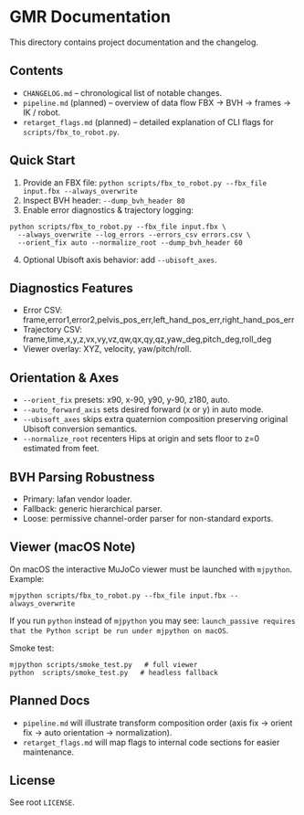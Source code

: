 # GMR Documentation

This directory contains project documentation and the changelog.

## Contents
- `CHANGELOG.md` – chronological list of notable changes.
- `pipeline.md` (planned) – overview of data flow FBX -> BVH -> frames -> IK / robot.
- `retarget_flags.md` (planned) – detailed explanation of CLI flags for `scripts/fbx_to_robot.py`.

## Quick Start
1. Provide an FBX file: `python scripts/fbx_to_robot.py --fbx_file input.fbx --always_overwrite`
2. Inspect BVH header: `--dump_bvh_header 80`
3. Enable error diagnostics & trajectory logging:
```
python scripts/fbx_to_robot.py --fbx_file input.fbx \
  --always_overwrite --log_errors --errors_csv errors.csv \
  --orient_fix auto --normalize_root --dump_bvh_header 60
```
4. Optional Ubisoft axis behavior: add `--ubisoft_axes`.

## Diagnostics Features
- Error CSV: frame,error1,error2,pelvis_pos_err,left_hand_pos_err,right_hand_pos_err
- Trajectory CSV: frame,time,x,y,z,vx,vy,vz,qw,qx,qy,qz,yaw_deg,pitch_deg,roll_deg
- Viewer overlay: XYZ, velocity, yaw/pitch/roll.

## Orientation & Axes
- `--orient_fix` presets: x90, x-90, y90, y-90, z180, auto.
- `--auto_forward_axis` sets desired forward (x or y) in auto mode.
- `--ubisoft_axes` skips extra quaternion composition preserving original Ubisoft conversion semantics.
- `--normalize_root` recenters Hips at origin and sets floor to z=0 estimated from feet.

## BVH Parsing Robustness
- Primary: lafan vendor loader.
- Fallback: generic hierarchical parser.
- Loose: permissive channel-order parser for non-standard exports.

## Viewer (macOS Note)
On macOS the interactive MuJoCo viewer must be launched with `mjpython`. Example:
```
mjpython scripts/fbx_to_robot.py --fbx_file input.fbx --always_overwrite
```
If you run `python` instead of `mjpython` you may see: `launch_passive requires that the Python script be run under mjpython on macOS`.

Smoke test:
```
mjpython scripts/smoke_test.py   # full viewer
python  scripts/smoke_test.py   # headless fallback
```

## Planned Docs
- `pipeline.md` will illustrate transform composition order (axis fix -> orient fix -> auto orientation -> normalization).
- `retarget_flags.md` will map flags to internal code sections for easier maintenance.

## License
See root `LICENSE`.

